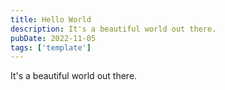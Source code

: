```yaml
---
title: Hello World
description: It's a beautiful world out there.
pubDate: 2022-11-05
tags: ['template']
---
```


It's a beautiful world out there.
